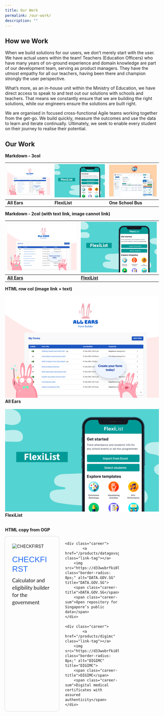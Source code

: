 ```yaml
---
title: Our Work
permalink: /our-work/
description: ""
---
```

<style>
@import url('https://fonts.googleapis.com/css2?family=Montserrat:wght@900&display=swap');
    .careers {
        display: grid;
        justify-content: space-around;
        grid-gap: 20px;
        grid-template-columns: 35% 35% 35%;
    }
    .career {
        position: relative;
        display: flex;
        flex-direction: column;
        border-radius: 8px;
        padding: 23px;
        /* border: 1.5px solid #474849; */
        box-shadow: 0 0 4px rgba(33,33,33,.2);
        cursor: pointer;
    }
    .career:hover {
        box-shadow: 0 0 11px rgba(33,33,33,.2);
    }
    .career-title {
        margin-top: 20px;
        font-family: "Montserrat", sans-serif;
        font-size: 26px;
        color: #276ef1 !important;
    }
    .career-sum {
        font-family: "Lato", sans-serif;
        font-size: 17px;
        margin: 10px 0 !important;
        flex-grow: 2;
        line-height: 24px !important;
        /* color: #276ef1 !important; */
    }
    .link-tag {
        position: absolute;
        top: 0;
        bottom: 0;
        left: 0;
        right: 0;
        margin-bottom: 0 !important;
    }
    @media only screen and (max-width: 600px) {
        .careers {
            grid-template-columns: 100%;
        }
    }
</style>

## How we Work
When we build solutions for our users, we don’t merely start with the user. We have actual users within the team! Teachers (Education Officers) who have many years of on-ground experience and domain knowledge are part of our development team, serving as product managers. They have the utmost empathy for all our teachers, having been there and champion strongly the user perspective. 

What’s more, as an in-house unit within the Ministry of Education, we have direct access to speak to and test out our solutions with schools and teachers. That means we constantly ensure that we are building the right solutions, while our engineers ensure the solutions are built right.

We are organised in focused cross-functional Agile teams working together from the get-go. We build quickly, measure the outcomes and use the data to learn and iterate continually. Ultimately, we seek to enable every student on their journey to realise their potential.



## Our Work

**Markdown - 3col**

| ![All Ears](/images/work-allears-thumb.png) | ![FlexiList](/images/work-flexilist-thumb.png)  | ![One School Bus](/images/work-oneschoolbus-thumb.png) |
| -------- | -------- | -------- |
| **All Ears**     | **FlexiList**     | **One School Bus**     |

**Markdown - 2col (with text link, image cannot link)**

| ![All Ears](/images/work-allears-thumb.png) | ![FlexiList](/images/work-flexilist-thumb.png)  |
| -------- | -------- |
| **[All Ears](https://moe-estl-staging.netlify.app/what-we-do/all-ears/)**     | **[FlexiList](https://moe-estl-staging.netlify.app/what-we-do/flexi-list/)**     |


**HTML row col (image link + text)**

<div class="row">  
	<div class="col"> 
    <a href="/what-we-do/all-ears/"><img src="images/work-allears-thumb.png" alt="All Ears"></a><br>
     <div class="header"><b>All Ears</b></div><br>
  </div>
	<div class="col"> 
      <a href="/what-we-do/flexi-list/">  <img src="images/work-flexilist-thumb.png" alt="FlexiList"></a><br>
       <div class="header"><b>FlexiList</b></div><br>
	</div>
</div>
	
**HTML copy from OGP**
<div class="careers">
    <div class="career">
            <a href="/products/checkfirst" class="link-tag"></a>
			<img src="https://d33wubrfki0l68.cloudfront.net/44e87bd9f4a94c9e5bedc763c6b08cb38ce55f2f/ac86c/images/checkfirst.png" class="border-radius: 8px;" alt="CHECKFIRST" title="CHECKFIRST">
        <span class="career-title">CHECKFIRST</span>
        <span class="career-sum">Calculator and eligibility builder for the government</span>
    </div>
    
    <div class="career">
            <a href="/products/datagovsg" class="link-tag"></a>
        <img src="https://d33wubrfki0l68.cloudfront.net/097e3650297f66313d94938cdc9fcb192d4734fd/3939c/images/data.gov.sg.png" class="border-radius: 8px;" alt="DATA.GOV.SG" title="DATA.GOV.SG">
        <span class="career-title">DATA.GOV.SG</span>
        <span class="career-sum">Open repository for Singapore’s public data</span>
    </div>
    
    <div class="career">
            <a href="/products/digimc" class="link-tag"></a>
        <img src="https://d33wubrfki0l68.cloudfront.net/fb85b3584824e050b505821974f15751a3f30053/1ea07/images/digimc.png" class="border-radius: 8px;" alt="DIGIMC" title="DIGIMC">
        <span class="career-title">DIGIMC</span>
        <span class="career-sum">Digital medical certificates with assured authenticity</span>
    </div>

</div>